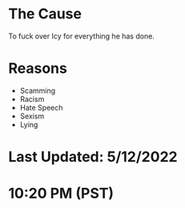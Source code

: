 # The Cause
To fuck over Icy for everything he has done.
# Reasons
- Scamming
- Racism
- Hate Speech
- Sexism
- Lying
# Last Updated: 5/12/2022
# 10:20 PM (PST)
